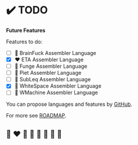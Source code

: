 # ✔️ TODO

**Future Features**

Features to do:
* [ ] 🌈 BrainFuck Assembler Language
* [x] ❤️ ETA Assembler Language
* [ ] 💛 Funge Assembler Language
* [ ] 💚 Piet Assembler Language
* [ ] 💙 SubLeq Assembler Language
* [x] 🤍 WhiteSpace Assembler Language
* [ ] 🖤 WMachine Assembler Language

You can propose  languages and features by [GitHub](https://github.com/helvm/helap/issues).

For more see [ROADMAP](ROADMAP.md).

## 🌈 ❤️ 💛 💚 💙 🤍 🖤 🦄
